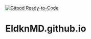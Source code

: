 [![Gitpod Ready-to-Code](https://img.shields.io/badge/Gitpod-Ready--to--Code-blue?logo=gitpod)](https://gitpod.io/#https://github.com/EldknMD/EldknMD.github.io) 

# EldknMD.github.io
